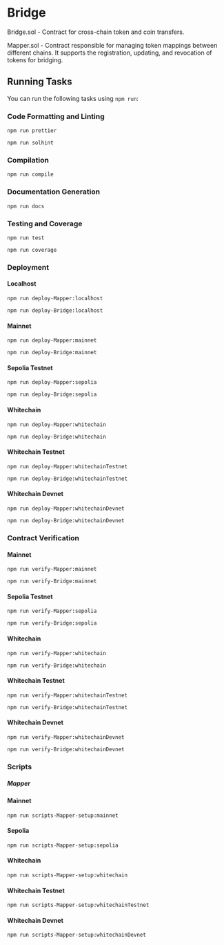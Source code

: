 # Bridge

Bridge.sol - Contract for cross-chain token and coin transfers.

Mapper.sol - Contract responsible for managing token mappings between different chains. It supports the registration, updating, and revocation of tokens for bridging.

## Running Tasks

You can run the following tasks using `npm run`:

### Code Formatting and Linting

```shell
npm run prettier
```
```shell
npm run solhint
```

### Compilation

```shell
npm run compile
```

### Documentation Generation

```shell
npm run docs
```

### Testing and Coverage

```shell
npm run test
```
```shell
npm run coverage
```

### Deployment

#### Localhost

```shell
npm run deploy-Mapper:localhost
```
```shell
npm run deploy-Bridge:localhost
```

#### Mainnet

```shell
npm run deploy-Mapper:mainnet
```
```shell
npm run deploy-Bridge:mainnet
```

#### Sepolia Testnet

```shell
npm run deploy-Mapper:sepolia
```
```shell
npm run deploy-Bridge:sepolia
```

#### Whitechain

```shell
npm run deploy-Mapper:whitechain
```
```shell
npm run deploy-Bridge:whitechain
```

#### Whitechain Testnet

```shell
npm run deploy-Mapper:whitechainTestnet
```
```shell
npm run deploy-Bridge:whitechainTestnet
```

#### Whitechain Devnet

```shell
npm run deploy-Mapper:whitechainDevnet
```
```shell
npm run deploy-Bridge:whitechainDevnet
```

### Contract Verification

#### Mainnet
```shell
npm run verify-Mapper:mainnet
```
```shell
npm run verify-Bridge:mainnet
```

#### Sepolia Testnet
```shell
npm run verify-Mapper:sepolia
```
```shell
npm run verify-Bridge:sepolia
```

#### Whitechain
```shell
npm run verify-Mapper:whitechain
```
```shell
npm run verify-Bridge:whitechain
```

#### Whitechain Testnet
```shell
npm run verify-Mapper:whitechainTestnet
```
```shell
npm run verify-Bridge:whitechainTestnet
```

#### Whitechain Devnet
```shell
npm run verify-Mapper:whitechainDevnet
```
```shell
npm run verify-Bridge:whitechainDevnet
```

### Scripts

##### Mapper

#### Mainnet
```shell
npm run scripts-Mapper-setup:mainnet
```
#### Sepolia
```shell
npm run scripts-Mapper-setup:sepolia
```
#### Whitechain
```shell
npm run scripts-Mapper-setup:whitechain
```
#### Whitechain Testnet
```shell
npm run scripts-Mapper-setup:whitechainTestnet
```
#### Whitechain Devnet
```shell
npm run scripts-Mapper-setup:whitechainDevnet
```